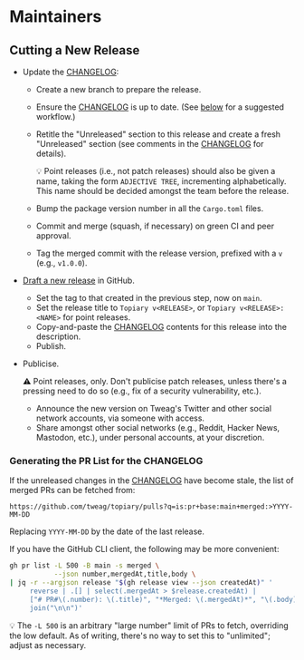 # Maintainers

## Cutting a New Release

* Update the [CHANGELOG]:
  * Create a new branch to prepare the release.

  * Ensure the [CHANGELOG] is up to date. (See
    [below][changelog-refresh] for a suggested workflow.)

  * Retitle the "Unreleased" section to this release and create a fresh
    "Unreleased" section (see comments in the [CHANGELOG] for details).

    :bulb: Point releases (i.e., not patch releases) should also be
    given a name, taking the form `ADJECTIVE TREE`, incrementing
    alphabetically. This name should be decided amongst the team before
    the release.

  * Bump the package version number in all the `Cargo.toml` files.

  * Commit and merge (squash, if necessary) on green CI and peer
    approval.

  * Tag the merged commit with the release version, prefixed with a `v`
    (e.g., `v1.0.0`).

* [Draft a new release][draft-release] in GitHub.
  * Set the tag to that created in the previous step, now on `main`.
  * Set the release title to `Topiary v<RELEASE>`, or `Topiary
    v<RELEASE>: <NAME>` for point releases.
  * Copy-and-paste the [CHANGELOG] contents for this release
    into the description.
  * Publish.

* Publicise.

  :warning: Point releases, only. Don't publicise patch releases, unless
  there's a pressing need to do so (e.g., fix of a security
  vulnerability, etc.).

  * Announce the new version on Tweag's Twitter and other social network
    accounts, via someone with access.
  * Share amongst other social networks (e.g., Reddit, Hacker News,
    Mastodon, etc.), under personal accounts, at your discretion.

### Generating the PR List for the CHANGELOG

If the unreleased changes in the [CHANGELOG] have become stale, the list
of merged PRs can be fetched from:

    https://github.com/tweag/topiary/pulls?q=is:pr+base:main+merged:>YYYY-MM-DD

Replacing `YYYY-MM-DD` by the date of the last release.

If you have the GitHub CLI client, the following may be more convenient:

```bash
gh pr list -L 500 -B main -s merged \
           --json number,mergedAt,title,body \
| jq -r --argjson release "$(gh release view --json createdAt)" '
     reverse | .[] | select(.mergedAt > $release.createdAt) |
     ["# PR#\(.number): \(.title)", "*Merged: \(.mergedAt)*", "\(.body)\n"] |
     join("\n\n")'
```

:bulb: The `-L 500` is an arbitrary "large number" limit of PRs to
fetch, overriding the low default. As of writing, there's no way to set
this to "unlimited"; adjust as necessary.

<!-- Links -->
[changelog]: /changelog.md
[changelog-refresh]: #generating-the-pr-list-for-the-changelog
[draft-release]: https://github.com/tweag/topiary/releases/new

